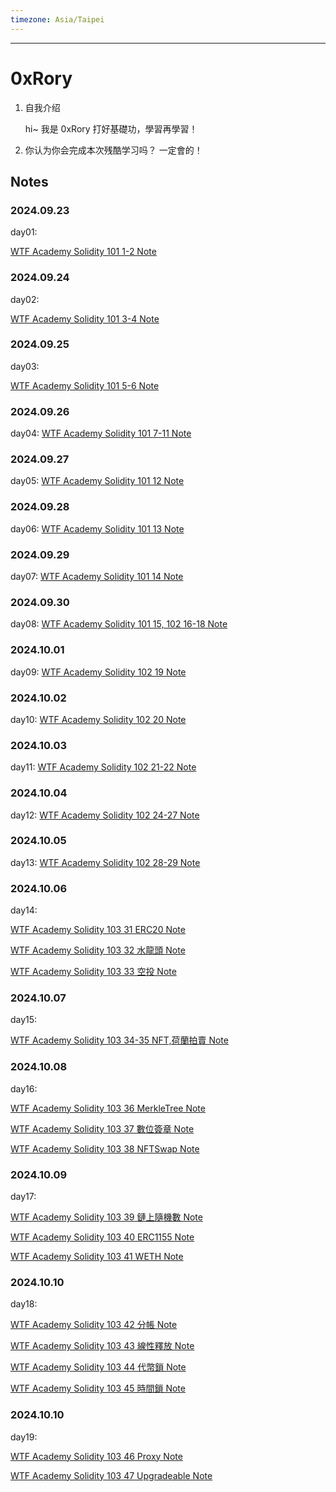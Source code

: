 ```yaml
---
timezone: Asia/Taipei
---
```


---

# 0xRory

1. 自我介绍

   hi~ 我是 0xRory 打好基礎功，學習再學習！

2. 你认为你会完成本次残酷学习吗？
  一定會的！

## Notes

<!-- Content_START -->

### 2024.09.23


  day01:

  [WTF Academy Solidity 101 1-2 Note](/content/0xRory/101.md)

### 2024.09.24

  day02:

  [WTF Academy Solidity 101 3-4 Note](/content/0xRory/102.md)

### 2024.09.25

  day03:

  [WTF Academy Solidity 101 5-6 Note](/content/0xRory/103.md)

### 2024.09.26

  day04:
  [WTF Academy Solidity 101 7-11 Note](/content/0xRory/104.md)

### 2024.09.27

  day05:
  [WTF Academy Solidity 101 12 Note](/content/0xRory/105.md)

### 2024.09.28

  day06:
  [WTF Academy Solidity 101 13 Note](/content/0xRory/106.md)

### 2024.09.29

  day07:
  [WTF Academy Solidity 101 14 Note](/content/0xRory/107.md)

### 2024.09.30

  day08:
  [WTF Academy Solidity 101 15, 102 16-18 Note](/content/0xRory/108.md)


### 2024.10.01

  day09:
  [WTF Academy Solidity 102 19 Note](/content/0xRory/109.md)

### 2024.10.02

  day10:
  [WTF Academy Solidity 102 20 Note](/content/0xRory/110.md)
### 2024.10.03

  day11:
  [WTF Academy Solidity 102 21-22 Note](/content/0xRory/111.md)

### 2024.10.04
  day12:
  [WTF Academy Solidity 102 24-27 Note](/content/0xRory/112.md)

### 2024.10.05
  day13:
  [WTF Academy Solidity 102 28-29 Note](/content/0xRory/113.md)

### 2024.10.06
  day14:

  [WTF Academy Solidity 103 31 ERC20 Note](/content/0xRory/114-ERC20/114-ERC20.md)

  [WTF Academy Solidity 103 32 水龍頭 Note](/content/0xRory/114-水龍頭、空投/114-水龍頭.md)

  [WTF Academy Solidity 103 33 空投 Note](/content/0xRory/114-水龍頭、空投/114-空投.md)

### 2024.10.07
  day15:

  [WTF Academy Solidity 103 34-35 NFT,荷蘭拍賣 Note](/content/0xRory/115-ERC721/115-ERC721.md)

### 2024.10.08
  day16:

  [WTF Academy Solidity 103 36 MerkleTree Note](/content/0xRory/115-MerkleTree/115-MerkleTree.md)

  [WTF Academy Solidity 103 37 數位簽章 Note](/content/0xRory/115-數位簽章/signature.md)
  
  [WTF Academy Solidity 103 38 NFTSwap Note](/content/0xRory/115-NFTSwap/NFTSwap.md)

### 2024.10.09
  day17:

  [WTF Academy Solidity 103 39 鏈上隨機數 Note](/content/0xRory/115-鏈上隨機數/115-鏈上隨機數.md)

  [WTF Academy Solidity 103 40 ERC1155 Note](/content/0xRory/116-ERC1155/116-ERC1155.md)

  [WTF Academy Solidity 103 41 WETH Note](/content/0xRory/116-WETH/WETH.md)

### 2024.10.10
  day18:

  [WTF Academy Solidity 103 42 分帳 Note](/content/0xRory/116-分帳/PaymentSplit.md)

  [WTF Academy Solidity 103 43 線性釋放 Note](/content/0xRory/116-TokenVesting/TokenVesting.md)

  [WTF Academy Solidity 103 44 代幣鎖 Note](/content/0xRory/117-TokenLocker/TokenLocker.md)

  [WTF Academy Solidity 103 45 時間鎖 Note](/content/0xRory/117-TimeLock/TimeLock.md)

### 2024.10.10
  day19:

  [WTF Academy Solidity 103 46 Proxy Note](/content/0xRory/117-ProxyContract/ProxyContract.md)

  [WTF Academy Solidity 103 47 Upgradeable Note](/content/0xRory/117-Upgradeable/Upgradeable.md)

<!-- Content_END -->
